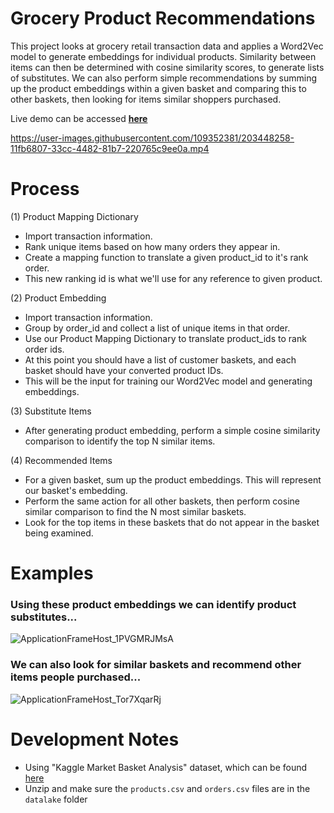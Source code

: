 # Grocery Product Recommendations
This project looks at grocery retail transaction data and applies a Word2Vec model to generate embeddings for individual products. 
Similarity between items can then be determined with cosine similarity scores, to generate lists of substitutes. 
We can also perform simple recommendations by summing up the product embeddings within a given basket and comparing this to other baskets, then looking for items similar shoppers purchased.

Live demo can be accessed [**here**](https://recsys-client-7zy464zyhq-uc.a.run.app/)

https://user-images.githubusercontent.com/109352381/203448258-11fb6807-33cc-4482-81b7-220765c9ee0a.mp4


# Process
(1) Product Mapping Dictionary
* Import transaction information.
* Rank unique items based on how many orders they appear in.
* Create a mapping function to translate a given product_id to it's rank order.
* This new ranking id is what we'll use for any reference to given product.

(2) Product Embedding
* Import transaction information.
* Group by order_id and collect a list of unique items in that order.
* Use our Product Mapping Dictionary to translate product_ids to rank order ids.
* At this point you should have a list of customer baskets, and each basket should have your converted product IDs.
* This will be the input for training our Word2Vec model and generating embeddings.

(3) Substitute Items
* After generating product embedding, perform a simple cosine similarity comparison to identify the top N similar items.

(4) Recommended Items
* For a given basket, sum up the product embeddings. This will represent our basket's embedding.
* Perform the same action for all other baskets, then perform cosine similar comparison to find the N most similar baskets.
* Look for the top items in these baskets that do not appear in the basket being examined.

# Examples
### Using these product embeddings we can identify product substitutes...
![ApplicationFrameHost_1PVGMRJMsA](https://user-images.githubusercontent.com/109352381/203446366-022e2471-b32e-43f0-9b50-fac5643feb0b.png)

### We can also look for similar baskets and recommend other items people purchased...
![ApplicationFrameHost_Tor7XqarRj](https://user-images.githubusercontent.com/109352381/203446383-f65773ca-b1a1-4dcc-a21f-a4fe4cfb0f51.png)

# Development Notes
* Using "Kaggle Market Basket Analysis" dataset, which can be found [here](https://www.kaggle.com/competitions/instacart-market-basket-analysis/data)
* Unzip and make sure the `products.csv` and `orders.csv` files are in the `datalake` folder
